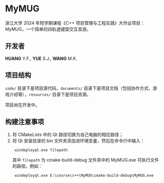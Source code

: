 # MyMUG

浙江大学 2024 年短学期课程《C++ 项目管理与工程实践》大作业项目：MyMUG，一个简单的四轨道键盘交互音游。

## 开发者

**HUANG** Y.F., **YUE** S.J., **WANG** M.K.

## 项目结构

`code/` 目录下是项目源代码，`documents/` 目录下是项目文档（包括协作方式、游戏介绍等），`resources/` 目录下是项目资源。

项目尚在开发中。

## 构建注意事项

1. 将 CMakeLists 中的 Qt 路径切换为自己电脑的相应路径；
2. 将 Qt 安装目录的 bin 文件夹添加进环境变量，然后在命令行中输入：
   ```text
    windeployqt.exe filepath
   ```
   其中 `filepath` 为 cmake-build-debug 文件夹中的 MyMUG.exe 可执行文件的路径。例如：
    ```text
     windeployqt.exe E:\course\c++\MyMUG\cmake-build-debug\MyMUG.exe
    ```
